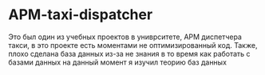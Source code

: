 # APM-taxi-dispatcher
Это был один из учебных проектов в униврситете, АРМ диспетчера такси, в это проекте есть моментами не оптимизированный код.
Также, плохо сделана база данных из-за не знания в то время как работать с базами данных на данный момент я изучил теорию баз данных 
